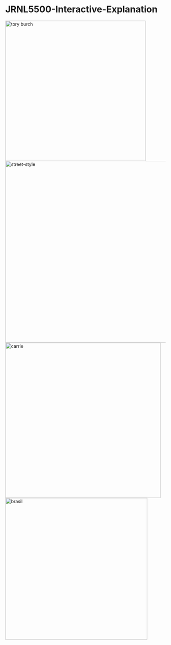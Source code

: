 # JRNL5500-Interactive-Explanation
<img width="441" alt="tory burch" src="https://github.com/user-attachments/assets/0d43301a-f84c-40d4-a2b5-3282dc7732c4"/>
<img width="572" alt="street-style" src="https://github.com/user-attachments/assets/0c269a51-bc2b-4026-9398-5299986753ca" />
<img width="488" alt="carrie" src="https://github.com/user-attachments/assets/b1eacfec-b8f1-463c-bc25-fa8292e8440f" />
<img width="446" alt="brasil" src="https://github.com/user-attachments/assets/1b51314f-7079-4394-b8a5-a12e61c9619f" />
